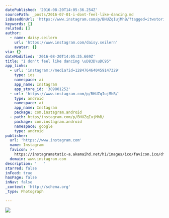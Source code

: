 ```yaml
---
datePublished: '2016-08-20T14:05:36.254Z'
sourcePath: _posts/2016-07-01-i-dont-feel-like-dancing.md
isBasedOnUrl: 'https://www.instagram.com/p/BHUZqIujMhB/?tagged=itwstories'
keywords: []
related: []
author:
  - name: daisy.seilern
    url: 'https://www.instagram.com/daisy.seilern'
    avatar: {}
via: {}
dateModified: '2016-08-20T14:05:35.669Z'
title: "I don't feel like dancing \uD83D\uDC95"
app_links:
  - url: 'instagram://media?id=1284764640459147329'
    type: ios
    namespace: ai
    app_name: Instagram
    app_store_id: '389801252'
  - url: 'https://www.instagram.com/p/BHUZqIujMhB/'
    type: android
    namespace: ai
    app_name: Instagram
    package: com.instagram.android
  - path: https/instagram.com/p/BHUZqIujMhB/
    package: com.instagram.android
    namespace: google
    type: android
publisher:
  url: 'https://www.instagram.com'
  name: Instagram
  favicon: >-
    https://instagramstatic-a.akamaihd.net/h1/images/ico/favicon.ico/dfa85bb1fd63.ico
  domain: www.instagram.com
description: '   '
starred: false
inFeed: true
hasPage: false
inNav: false
_context: 'http://schema.org'
_type: Photograph

---
```

![   ](https://imgflo.herokuapp.com/graph/vahj1ThiexotieMo/66c2d237e78806b233aaafc1c42f037a/croprotate.jpg?cropheight=449&cropwidth=640&degrees=0&input=https%3A%2F%2Fscontent.cdninstagram.com%2Ft51.2885-15%2Fs640x640%2Fsh0.08%2Fe35%2F13473327_1202085093177776_794092388_n.jpg%3Fig_cache_key%3DMTI4NDc2NDY0MDQ1OTE0NzMyOQ%253D%253D.2&x=0&y=96)
